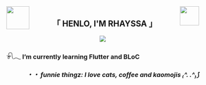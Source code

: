 <img src="https://camo.githubusercontent.com/99110c0b2dfc766d40af49a0a15b81297c9f7995915a64966d00c585714ab9ee/68747470733a2f2f6d656469612e67697068792e636f6d2f6d656469612f6d47634e6a736657416a593541455a4e77362f67697068792e676966" align="left" height="60" width="" /> 
<img src="https://media1.giphy.com/media/v1.Y2lkPTc5MGI3NjExZ2FlYWd3dnNvcjVpd2x3dDZ0YW40OWdqdnZnY3o2dHpnN3hzZzZwayZlcD12MV9pbnRlcm5hbF9naWZfYnlfaWQmY3Q9cw/4QZK21zlzVIyc/giphy.gif" align="right" height="50" width="" />
  
<h2 align="center">「 HENLO, I'M RHAYSSA 」</h2>

<div align="center">
  <img src="https://media1.giphy.com/media/v1.Y2lkPTc5MGI3NjExN2k1am0wOTE1N29uc2l3YnY0aGVuM3Npc2dxN3lldWY5aDFqN2x5bCZlcD12MV9pbnRlcm5hbF9naWZfYnlfaWQmY3Q9Zw/tPzuDa62ovAI/giphy.gif" width=""/>
</div>

###  𓍯𓂃 I’m currently learning Flutter and BLoC  

### *<div align="right"> ・・ funnie thingz: I love cats, coffee and kaomojis ₍^. .^₎⟆</div>*  
